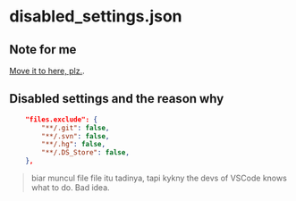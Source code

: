 # disabled_settings.json

## Note for me
[Move it to here, plz.](https://github.com/bal-sm/bal_cfg/commit/abdc4a5b678bc94934e5b0216fa344fb3cd2fe52).

## Disabled settings and the reason why

```json
    "files.exclude": {
        "**/.git": false,
        "**/.svn": false,
        "**/.hg": false,
        "**/.DS_Store": false,
    },
```

> biar muncul file file itu tadinya, tapi kykny the devs of VSCode knows what to do. Bad idea.
